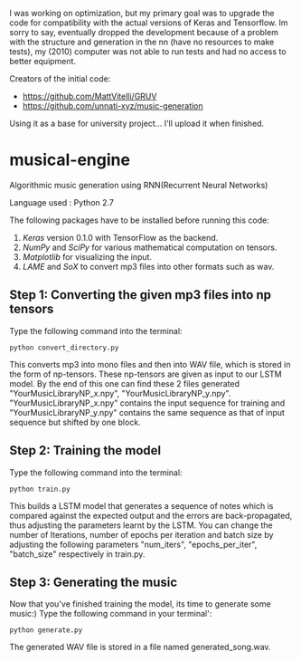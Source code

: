 I was working on optimization, but my primary goal was to upgrade the code for compatibility with the actual versions of 
Keras and Tensorflow. Im sorry to say, eventually dropped the development because of a problem with the structure and 
generation in the nn (have no resources to make tests), my (2010) computer was not able to run tests and had no access to 
better equipment.

Creators of the initial code:
- https://github.com/MattVitelli/GRUV
- https://github.com/unnati-xyz/music-generation

Using it as a base for university project...
I'll upload it when finished.

# musical-engine

Algorithmic music generation using RNN(Recurrent Neural Networks)

Language used : Python 2.7

The following packages have to be installed before running this code:

1. *Keras* version 0.1.0 with TensorFlow as the backend.
2. *NumPy* and *SciPy* for various mathematical computation on tensors.
3. *Matplotlib* for visualizing the input.
4. *LAME* and *SoX* to convert mp3 files into other formats such as wav.

## Step 1: Converting the given mp3 files into np tensors

Type the following command into the terminal:

``python convert_directory.py``

This converts mp3 into mono files and then into WAV file, which is stored in the form of np-tensors. These np-tensors are given as input to our LSTM  model.
By the end of this one can find these 2 files generated "YourMusicLibraryNP_x.npy", "YourMusicLibraryNP_y.npy". 
"YourMusicLibraryNP_x.npy" contains the input sequence for training and "YourMusicLibraryNP_y.npy" contains the same sequence as that of input sequence but shifted by one block.

## Step 2: Training the model

Type the following command into the terminal:

``python train.py``

This builds a LSTM model that generates a sequence of notes which is compared against the expected output and the errors are back-propagated, thus adjusting the parameters learnt by the LSTM. 
You can change the number of Iterations, number of epochs per iteration and batch size by adjusting the following parameters "num_iters", "epochs_per_iter", "batch_size" respectively in train.py.

## Step 3: Generating the music

Now that you've finished training the model, its time to generate some music:)
Type the following command in your terminal':

``python generate.py``

The generated WAV file is stored in a file named generated_song.wav. 

